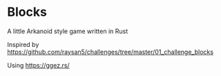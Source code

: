 # Blocks

A little Arkanoid style game written in Rust

Inspired by https://github.com/raysan5/challenges/tree/master/01_challenge_blocks

Using https://ggez.rs/
